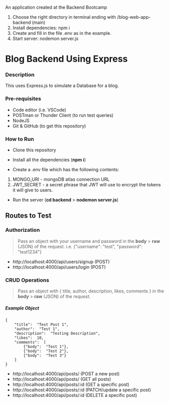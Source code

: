 An application created at the Backend Bootcamp

1. Choose the right directory in terminal ending with /blog-web-app-backend (main)
2. Install dependencies: npm i
3. Create and fill in the file .env as in the example.
4. Start server: nodemon server.js

# Blog Backend Using Express

### Description
This uses Express.js to simulate a Database for a blog.

### Pre-requisites
 - Code editor (i.e. VSCode)
 - POSTman or Thunder Client (to run test queries)
 - NodeJS
 - Git & GitHub (to get this repository)


### How to Run

 - Clone this repository

 - Install all the dependencies (**npm i**)

 - Create a .env file which has the following contents:
 1. MONGO_URI - mongoDB atlas connection URL
 2. JWT_SECRET - a secret phrase that JWT will use to encrypt the tokens it will give to users.
 - Run the server (**cd backend** > **nodemon server.js**)
 
## Routes to Test
### Authorization

> Pass an object with your username and password in the **body** > **raw** (JSON) of the request.
> i.e. {"username": "test", "password": "test1234"}

 - http://localhost:4000/api/users/signup (POST)
 - http://localhost:4000/api/users/login (POST)

### CRUD Operations

> Pass an object with { title, author, description, likes, comments } in the **body** > **raw** (JSON) of the request.
##### Example Object
    {
	    "title":  "Test Post 1", 
	    "author":  "Test 1", 
	    "description":  "Testing Description", 
	    "likes":  10, 
	    "comments":  [
		    {"body":  "Test 1"}, 
		    {"body":  "Test 2"}, 
		    {"body":  "Test 3"}
		]
    }

 - http://localhost:4000/api/posts/ (POST a new post)
 - http://localhost:4000/api/posts/ (GET all posts)
 - http://localhost:4000/api/posts/:id (GET a specific post)
 - http://localhost:4000/api/posts/:id (PATCH/update a specific post)
 - http://localhost:4000/api/posts/:id (DELETE a specific post)
